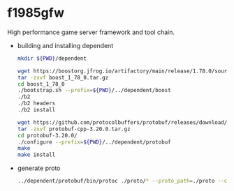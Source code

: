 # f1985gfw
High performance game server framework and tool chain.

- building and installing dependent
    ```bash
    mkdir ${PWD}/dependent

    wget https://boostorg.jfrog.io/artifactory/main/release/1.78.0/source/boost_1_78_0.tar.gz
    tar -zxvf boost_1_78_0.tar.gz
    cd boost_1_78_0
    ./bootstrap.sh --prefix=${PWD}/../dependent/boost
    ./b2
    ./b2 headers
    ./b2 install

    wget https://github.com/protocolbuffers/protobuf/releases/download/v3.20.0/protobuf-cpp-3.20.0.tar.gz
    tar -zxvf protobuf-cpp-3.20.0.tar.gz
    cd protobuf-3.20.0/
    ./configure --prefix=${PWD}/../dependent/protobuf
    make
    make install
    ```

- generate proto
    ```bash
    ../dependent/protobuf/bin/protoc ./proto/* --proto_path=./proto --cpp_out=./server/message --cpp_out=./client/message
    ```